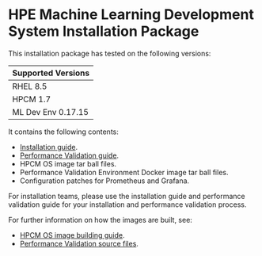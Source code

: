 # HPE Machine Learning Development System Installation Package

This installation package has tested on the following versions:

| Supported Versions |
|--------------------|
| RHEL 8.5           |
| HPCM 1.7           |
| ML Dev Env 0.17.15 |

It contains the following contents:

- [Installation guide](hpe-mlds-installation-guide.md).
- [Performance Validation guide](hpe-mlds-performance-validation.md).
- HPCM OS image tar ball files.
- Performance Validation Environment Docker image tar ball files.
- Configuration patches for Prometheus and Grafana.

For installation teams, please use the installation guide and performance validation guide for your installation and performance validation process.

For further information on how the images are built, see:

- [HPCM OS image building guide](hpe-mlds-build-hpcm-os-image.md).
- [Performance Validation source files](https://github.com/determined-ai/install-validation).